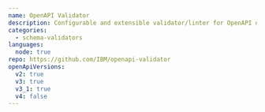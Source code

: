 ```yaml
---
name: OpenAPI Validator
description: Configurable and extensible validator/linter for OpenAPI documents
categories:
  - schema-validators
languages:
  node: true
repo: https://github.com/IBM/openapi-validator
openApiVersions:
  v2: true
  v3: true
  v3_1: true
  v4: false
---
```

